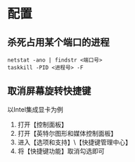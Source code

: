 # 配置
<!-- toc -->
## 杀死占用某个端口的进程
```
netstat -ano | findstr <端口号>
taskkill -PID <进程号> -F
```

## 取消屏幕旋转快捷键
以Intel集成显卡为例
1. 打开【控制面板】
2. 打开【英特尔图形和媒体控制面板】
3. 进入【选项和支持】\【快捷键管理中心】
4. 将【快捷键功能】取消勾选即可

